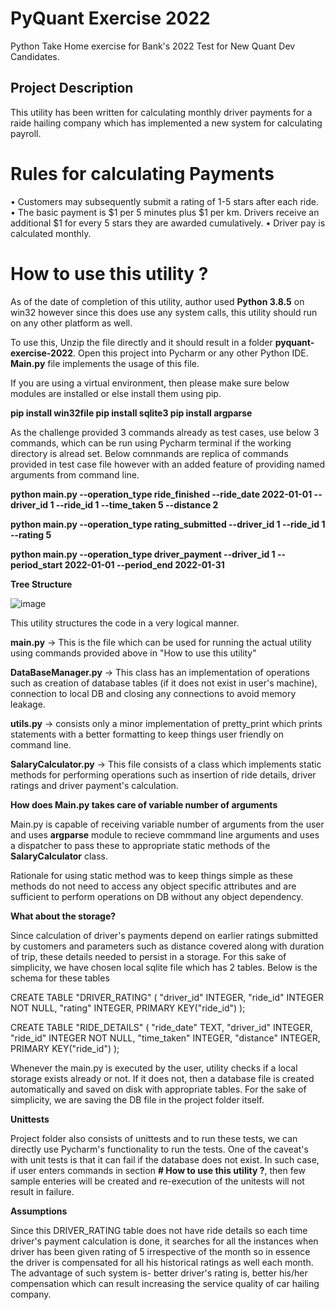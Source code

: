 # PyQuant Exercise 2022

Python Take Home exercise for Bank's 2022 Test for New Quant Dev Candidates.

## Project Description

This utility has been written for calculating monthly driver payments for a raide hailing company which has implemented a new system for calculating payroll.

# Rules for calculating Payments

•	Customers may subsequently submit a rating of 1-5 stars after each ride.
•	The basic payment is $1 per 5 minutes plus $1 per km. Drivers receive an additional $1 for every 5 stars they are awarded cumulatively.
•	Driver pay is calculated monthly.

# How to use this utility ?

As of the date of completion of this utility, author used  **Python 3.8.5** on win32 however since this does use any system calls, this utility should run on any other platform as well.

To use this, Unzip the file directly and it should result in a folder **pyquant-exercise-2022**.
Open this project into Pycharm or any other Python IDE. **Main.py** file implements the usage of this file.

If you are using a virtual environment, then please make sure below modules are installed or else install them using pip.

**pip install win32file
pip install sqlite3
pip install argparse** 

As the challenge provided 3 commands already as test cases, use below 3 commands, which can be run using Pycharm terminal if the working directory is alread set. Below comnmands are replica of commands provided in test case file however with an added feature of providing named arguments from command line.

**python main.py --operation_type ride_finished --ride_date 2022-01-01 --driver_id 1 --ride_id 1 --time_taken 5  --distance 2**

**python main.py --operation_type rating_submitted --driver_id 1 --ride_id 1 --rating 5**

**python main.py --operation_type driver_payment --driver_id 1 --period_start 2022-01-01 --period_end 2022-01-31**


**Tree Structure**

![image](https://user-images.githubusercontent.com/435616/174783563-515d85c3-1b1a-441b-9294-3b366fb1fcb9.png)

This utility structures the code in a very logical manner.

**main.py** -> This is the file which can be used for running the actual utility using commands provided above in "How to use this utility"

**DataBaseManager.py** -> This class has an implementation of operations such as creation of database tables (if it does not exist in user's machine), connection to local DB and closing any connections to avoid memory leakage.

**utils.py** -> consists only a minor implementation of pretty_print which prints statements with a better formatting to keep things user friendly on command line.

**SalaryCalculator.py** -> This file consists of a class which implements static methods for performing operations such as insertion of ride details, driver ratings and driver payment's calculation.

**How does Main.py takes care of variable number of arguments**

Main.py is capable of receiving variable number of arguments from the user and uses **argparse** module to recieve commmand line arguments and uses a dispatcher to pass these to appropriate static methods of the  **SalaryCalculator** class.

Rationale for using static method was to keep things simple as these methods do not need to access any object specific attributes and are sufficient to perform operations on DB without any object dependency.


**What about the storage?**

Since calculation of driver's payments depend on earlier ratings submitted by customers and parameters such as distance covered along with duration of trip, these details needed to persist in a storage. For this sake of simplicity, we have chosen local sqlite file which has 2 tables. Below is the schema for these tables

CREATE TABLE "DRIVER_RATING" (
	"driver_id"	INTEGER,
	"ride_id"	INTEGER NOT NULL,
	"rating"	INTEGER,
	PRIMARY KEY("ride_id")
);

CREATE TABLE "RIDE_DETAILS" (
	"ride_date"	TEXT,
	"driver_id"	INTEGER,
	"ride_id"	INTEGER NOT NULL,
	"time_taken"	INTEGER,
	"distance"	INTEGER,
	PRIMARY KEY("ride_id")
);

Whenever the main.py is executed by the user, utility checks if a local storage exists already or not. If it does not, then a database file is created automatically and saved on disk with appropriate tables. For the sake of simplicity, we are saving the DB file in the project folder itself.

**Unittests**

Project folder also consists of unittests and to run these tests, we can directly use Pycharm's functionality to run the tests. One of the caveat's with unit tests is that it can fail if the database does not exist. In such case, if user enters commands in section **# How to use this utility ?**, then few sample enteries will be created and re-execution of the unitests will not result in failure.


**Assumptions**

Since this DRIVER_RATING table does not have ride details so each time driver's payment calculation is done, it searches for all the instances when driver has been given rating of 5 irrespective of the month so in essence the driver is compensated for all his historical ratings as well each month. The advantage of such system is- better driver's rating is, better his/her compensation which can result increasing the service quality of car hailing company.
